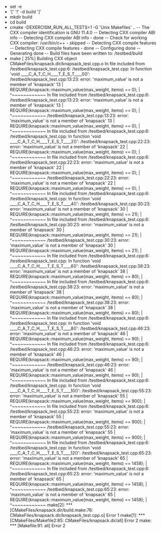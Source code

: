 + set -e
+ '[' '!' -d build ']'
+ mkdir build
+ cd build
+ cmake -DEXERCISM_RUN_ALL_TESTS=1 -G 'Unix Makefiles' ..
-- The CXX compiler identification is GNU 11.4.0
-- Detecting CXX compiler ABI info
-- Detecting CXX compiler ABI info - done
-- Check for working CXX compiler: /usr/bin/c++ - skipped
-- Detecting CXX compile features
-- Detecting CXX compile features - done
-- Configuring done
-- Generating done
-- Build files have been written to: /testbed/build
+ make
[ 25%] Building CXX object CMakeFiles/knapsack.dir/knapsack_test.cpp.o
In file included from /testbed/knapsack_test.cpp:6:
/testbed/knapsack_test.cpp: In function 'void ____C_A_T_C_H____T_E_S_T____0()':
/testbed/knapsack_test.cpp:13:23: error: 'maximum_value' is not a member of 'knapsack'
   13 |     REQUIRE(knapsack::maximum_value(max_weight, items) == 0);
      |                       ^~~~~~~~~~~~~
In file included from /testbed/knapsack_test.cpp:6:
/testbed/knapsack_test.cpp:13:23: error: 'maximum_value' is not a member of 'knapsack'
   13 |     REQUIRE(knapsack::maximum_value(max_weight, items) == 0);
      |                       ^~~~~~~~~~~~~
/testbed/knapsack_test.cpp:13:23: error: 'maximum_value' is not a member of 'knapsack'
   13 |     REQUIRE(knapsack::maximum_value(max_weight, items) == 0);
      |                       ^~~~~~~~~~~~~
In file included from /testbed/knapsack_test.cpp:6:
/testbed/knapsack_test.cpp: In function 'void ____C_A_T_C_H____T_E_S_T____2()':
/testbed/knapsack_test.cpp:22:23: error: 'maximum_value' is not a member of 'knapsack'
   22 |     REQUIRE(knapsack::maximum_value(max_weight, items) == 0);
      |                       ^~~~~~~~~~~~~
In file included from /testbed/knapsack_test.cpp:6:
/testbed/knapsack_test.cpp:22:23: error: 'maximum_value' is not a member of 'knapsack'
   22 |     REQUIRE(knapsack::maximum_value(max_weight, items) == 0);
      |                       ^~~~~~~~~~~~~
/testbed/knapsack_test.cpp:22:23: error: 'maximum_value' is not a member of 'knapsack'
   22 |     REQUIRE(knapsack::maximum_value(max_weight, items) == 0);
      |                       ^~~~~~~~~~~~~
In file included from /testbed/knapsack_test.cpp:6:
/testbed/knapsack_test.cpp: In function 'void ____C_A_T_C_H____T_E_S_T____4()':
/testbed/knapsack_test.cpp:30:23: error: 'maximum_value' is not a member of 'knapsack'
   30 |     REQUIRE(knapsack::maximum_value(max_weight, items) == 21);
      |                       ^~~~~~~~~~~~~
In file included from /testbed/knapsack_test.cpp:6:
/testbed/knapsack_test.cpp:30:23: error: 'maximum_value' is not a member of 'knapsack'
   30 |     REQUIRE(knapsack::maximum_value(max_weight, items) == 21);
      |                       ^~~~~~~~~~~~~
/testbed/knapsack_test.cpp:30:23: error: 'maximum_value' is not a member of 'knapsack'
   30 |     REQUIRE(knapsack::maximum_value(max_weight, items) == 21);
      |                       ^~~~~~~~~~~~~
In file included from /testbed/knapsack_test.cpp:6:
/testbed/knapsack_test.cpp: In function 'void ____C_A_T_C_H____T_E_S_T____6()':
/testbed/knapsack_test.cpp:38:23: error: 'maximum_value' is not a member of 'knapsack'
   38 |     REQUIRE(knapsack::maximum_value(max_weight, items) == 80);
      |                       ^~~~~~~~~~~~~
In file included from /testbed/knapsack_test.cpp:6:
/testbed/knapsack_test.cpp:38:23: error: 'maximum_value' is not a member of 'knapsack'
   38 |     REQUIRE(knapsack::maximum_value(max_weight, items) == 80);
      |                       ^~~~~~~~~~~~~
/testbed/knapsack_test.cpp:38:23: error: 'maximum_value' is not a member of 'knapsack'
   38 |     REQUIRE(knapsack::maximum_value(max_weight, items) == 80);
      |                       ^~~~~~~~~~~~~
In file included from /testbed/knapsack_test.cpp:6:
/testbed/knapsack_test.cpp: In function 'void ____C_A_T_C_H____T_E_S_T____8()':
/testbed/knapsack_test.cpp:46:23: error: 'maximum_value' is not a member of 'knapsack'
   46 |     REQUIRE(knapsack::maximum_value(max_weight, items) == 90);
      |                       ^~~~~~~~~~~~~
In file included from /testbed/knapsack_test.cpp:6:
/testbed/knapsack_test.cpp:46:23: error: 'maximum_value' is not a member of 'knapsack'
   46 |     REQUIRE(knapsack::maximum_value(max_weight, items) == 90);
      |                       ^~~~~~~~~~~~~
/testbed/knapsack_test.cpp:46:23: error: 'maximum_value' is not a member of 'knapsack'
   46 |     REQUIRE(knapsack::maximum_value(max_weight, items) == 90);
      |                       ^~~~~~~~~~~~~
In file included from /testbed/knapsack_test.cpp:6:
/testbed/knapsack_test.cpp: In function 'void ____C_A_T_C_H____T_E_S_T____10()':
/testbed/knapsack_test.cpp:55:23: error: 'maximum_value' is not a member of 'knapsack'
   55 |     REQUIRE(knapsack::maximum_value(max_weight, items) == 900);
      |                       ^~~~~~~~~~~~~
In file included from /testbed/knapsack_test.cpp:6:
/testbed/knapsack_test.cpp:55:23: error: 'maximum_value' is not a member of 'knapsack'
   55 |     REQUIRE(knapsack::maximum_value(max_weight, items) == 900);
      |                       ^~~~~~~~~~~~~
/testbed/knapsack_test.cpp:55:23: error: 'maximum_value' is not a member of 'knapsack'
   55 |     REQUIRE(knapsack::maximum_value(max_weight, items) == 900);
      |                       ^~~~~~~~~~~~~
In file included from /testbed/knapsack_test.cpp:6:
/testbed/knapsack_test.cpp: In function 'void ____C_A_T_C_H____T_E_S_T____12()':
/testbed/knapsack_test.cpp:65:23: error: 'maximum_value' is not a member of 'knapsack'
   65 |     REQUIRE(knapsack::maximum_value(max_weight, items) == 1458);
      |                       ^~~~~~~~~~~~~
In file included from /testbed/knapsack_test.cpp:6:
/testbed/knapsack_test.cpp:65:23: error: 'maximum_value' is not a member of 'knapsack'
   65 |     REQUIRE(knapsack::maximum_value(max_weight, items) == 1458);
      |                       ^~~~~~~~~~~~~
/testbed/knapsack_test.cpp:65:23: error: 'maximum_value' is not a member of 'knapsack'
   65 |     REQUIRE(knapsack::maximum_value(max_weight, items) == 1458);
      |                       ^~~~~~~~~~~~~
make[2]: *** [CMakeFiles/knapsack.dir/build.make:76: CMakeFiles/knapsack.dir/knapsack_test.cpp.o] Error 1
make[1]: *** [CMakeFiles/Makefile2:85: CMakeFiles/knapsack.dir/all] Error 2
make: *** [Makefile:91: all] Error 2
